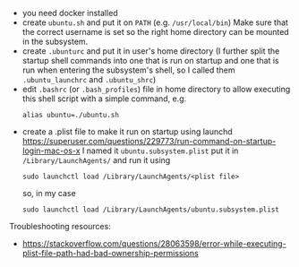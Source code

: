 - you need docker installed 
- create `ubuntu.sh` and put it on `PATH` (e.g. `/usr/local/bin`) 
  Make sure that the correct username is set so the right home directory can be mounted in the subsystem.
- create `.ubunturc` and put it in user's home directory 
  (I further split the startup shell commands into one that is run on startup and one that is run when entering the subsystem's shell, so I called them `.ubuntu_launchrc` and `.ubuntu_shrc`)
- edit `.bashrc` (or `.bash_profiles`) file in home directory to allow executing 
  this shell script with a simple command, e.g. 
  ```
  alias ubuntu=./ubuntu.sh
  ```
- create a .plist file to make it run on startup using launchd 
  https://superuser.com/questions/229773/run-command-on-startup-login-mac-os-x
  I named it `ubuntu.subsystem.plist`
  put it in `/Library/LaunchAgents/`
  and run it using
  ```
  sudo launchctl load /Library/LaunchAgents/<plist file>
  ```
  so, in my case
  ```
  sudo launchctl load /Library/LaunchAgents/ubuntu.subsystem.plist
  ```

Troubleshooting resources:
- https://stackoverflow.com/questions/28063598/error-while-executing-plist-file-path-had-bad-ownership-permissions 